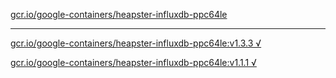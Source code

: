 [gcr.io/google-containers/heapster-influxdb-ppc64le](https://hub.docker.com/r/anjia0532/heapster-influxdb-ppc64le/tags/) 

----
[gcr.io/google-containers/heapster-influxdb-ppc64le:v1.3.3 √](https://hub.docker.com/r/anjia0532/google-containers.heapster-influxdb-ppc64le/tags/)

[gcr.io/google-containers/heapster-influxdb-ppc64le:v1.1.1 √](https://hub.docker.com/r/anjia0532/google-containers.heapster-influxdb-ppc64le/tags/)

